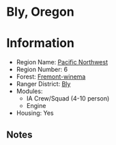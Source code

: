 
Bly, Oregon
===========
  
# Information  
* Region Name: [Pacific Northwest]()  
* Region Number: 6  
* Forest: [Fremont-winema](http://www.fs.usda.gov/fremont-winema)  
* Ranger District: [Bly]()  
* Modules:  
  - IA Crew/Squad (4-10 person)  
  - Engine  
* Housing: Yes  
  
## Notes

